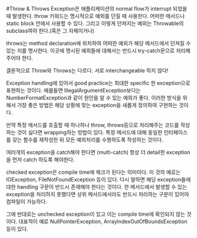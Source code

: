 #Throw & Throws
Exception은 애플리케이션의 normal flow가 interrupt 되었을 때 발생한다.
throw 키워드는 명시적으로 예외를 던질 때 사용한다. 어떠한 메서드나 static block 안에서 사용할 수 있다.
그리고 이렇게 던져지는 예외는 Throwable의 subclass여야 한다.(혹은 그 자체이거나)

throws는 method declaration에 위치하여 어떠한 예외가 해당 메서드에서 던져질 수 있는 지를 명시한다.
이곳에 명시된 예외들에 대해서는 반드시 try-catch문으로 처리해주어야 한다.

결론적으로 Throw와 Throws는 다르다. 서로 interchangeable 하지 않다!

Exception handling에 있어서 good practice는 최대한 specific 한 exception으로 표현하는 것이다.
예를들면 IllegalArgumentException보다는 NumberFormatException과 같이 원인을 알 수 있는 예외가 좋다.
이러한 방식을 위해서 가장 좋은 방법은 해당 상황에 맞는 exception을 새롭게 정의하여 구현하는 것이다.

만약 특정 메서드를 호출할 때 하나하나 throw, throws등으로 처리해주는 코드를 작성하는 것이 싫다면
wrapping하는 방법이 있다. 특정 메서드에 대해 동일한 인터페이스를 갖는 함수를 재작성한 뒤 모든 예외처리를
수행하도록 작성하는 것이다.

여러개의 exception을 catch해야 한다면 (multi-catch) 항상 더 detail한 exception을 먼저 catch 하도록 해야한다.

checked exception은 compile time에 체크가 된다는 의미이다. 이 것의 예로는 IOException, FileNotFoundException 등이 있다.
다시 말하면 해당 exception들에 대한 handling 구문이 반드시 존재해야 한다는 것이다.
한 메서드에서 발생할 수 있는 exception을 처리하지 못했다면 상위 메서드에서라도 반드시 처리하는 구문이 있어야
컴파일이 가능하다.

그에 반대로는 unchecked exception이 있고 이는 compile time에 확인되지 않는 것이다.
대표적이 예로 NullPointerException, ArrayIndexOutOfBoundsException 등이 있다.